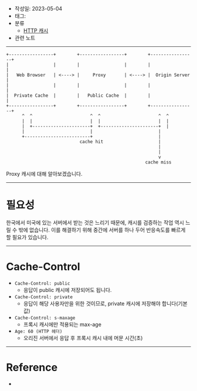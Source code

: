- 작성일: 2023-05-04
- 태그: 
- 분류
    - [HTTP 캐시](HTTP%20캐시.md)
- 관련 노트
---

```
+-----------------+        +-----------------+        +-----------------+
|                 |        |                 |        |                 |
|   Web Browser   | <----> |     Proxy       | <----> |  Origin Server  |
|                 |        |                 |        |                 |
|  Private Cache  |        |   Public Cache  |        |                 |
+-----------------+        +-----------------+        +-----------------+
      ^  ^                      ^  ^                      ^  ^
      |  |                      |  |                      |  |
      |  +----------------------+  +----------------------+  |
      |                         |                         |
      +-------------------------+                         |
                            cache hit                     |
                                                          |
                                                          |
                                                          v
                                                     cache miss
```

Proxy 캐시에 대해 알아보겠습니다.

---
# 필요성

한국에서 미국에 있는 서버에서 받는 것은 느리기 때문에, 캐시를 검증하는 작업 역시 느릴 수 밖에 없습니다. 이를 해결하기 위해 중간에 서버를 하나 두어 반응속도를 빠르게 할 필요가 있습니다.

---

# Cache-Control

- `Cache-Control: public `
    - 응답이 public 캐시에 저장되어도 됩니다.
- `Cache-Control: private `
    - 응답이 해당 사용자만을 위한 것이므로, private 캐시에 저장해야 합니다(기본값) 
- `Cache-Control: s-maxage`
    - 프록시 캐시에만 적용되는 max-age
- `Age: 60 (HTTP 헤더)`
    - 오리진 서버에서 응답 후 프록시 캐시 내에 머문 시간(초)


---

# Reference

- 